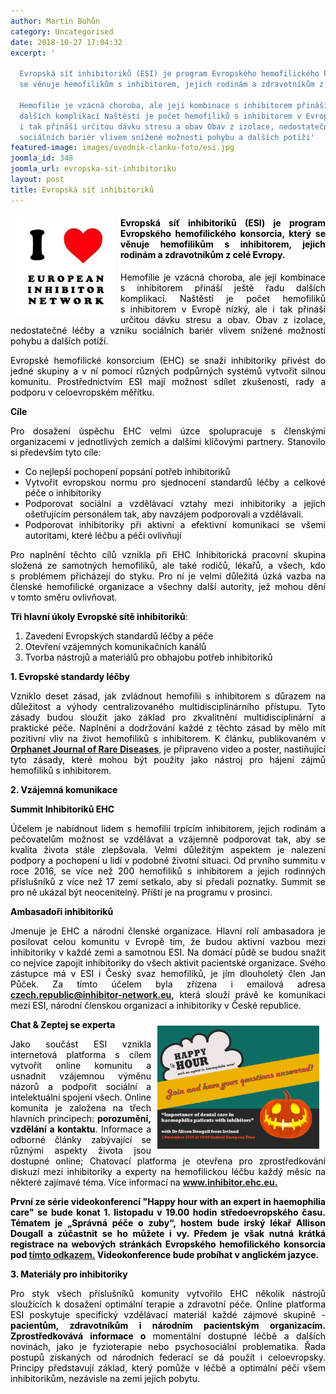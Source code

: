 ```yaml
---
author: Martin Bohůn
category: Uncategorised
date: 2018-10-27 17:04:32
excerpt: '

  Evropská síť inhibitoriků (ESI) je program Evropského hemofilického konsorcia, který
  se věnuje hemofilikům s inhibitorem, jejich rodinám a zdravotníkům z celé Evropy

  Hemofilie je vzácná choroba, ale její kombinace s inhibitorem přináší ještě řadu
  dalších komplikací Naštěstí je počet hemofiliků s inhibitorem v Evropě nízký, ale
  i tak přináší určitou dávku stresu a obav Obav z izolace, nedostatečné léčby a vzniku
  sociálních bariér vlivem snížené možnosti pohybu a dalších potíží'
featured-image: images/uvodnik-clanku-foto/esi.jpg
joomla_id: 348
joomla_url: evropska-sit-inhibitoriku
layout: post
title: Evropská síť inhibitoriků
---
```


<h4 style="text-align: justify;"><span style="color: #000000;"><img src="images/uvodnik-clanku-foto/esi.jpg" border="0" width="156" height="156" style="float: left; margin-left: 10px; margin-right: 10px;" /></span></h4>
<h4 style="text-align: justify;"><span style="color: #000000;">Evropská síť inhibitoriků (ESI) je program Evropského hemofilického konsorcia, který se věnuje hemofilikům s inhibitorem, jejich rodinám a zdravotníkům z celé Evropy.</span></h4>
<p style="text-align: justify;"><span style="color: #000000;">Hemofilie je vzácná choroba, ale její kombinace s inhibitorem přináší ještě řadu dalších komplikací. Naštěstí je počet hemofiliků s inhibitorem v Evropě nízký, ale i tak přináší určitou dávku stresu a obav. Obav z izolace, nedostatečné léčby a vzniku sociálních bariér vlivem snížené možnosti pohybu a dalších potíží.</span></p>

<p style="text-align: justify;"><span style="color: #000000;">Evropské hemofilické konsorcium (EHC) se snaží inhibitoriky přivést do jedné skupiny a v ní pomocí různých podpůrných systémů vytvořit silnou komunitu. Prostřednictvím ESI mají možnost sdílet zkušenosti, rady a podporu v celoevropském měřítku.</span></p>
<p style="text-align: justify;"><span style="color: #000000;"><strong>Cíle</strong></span></p>
<p style="text-align: justify;"><span style="color: #000000;">Pro dosažení úspěchu EHC velmi úzce spolupracuje s členskými organizacemi v jednotlivých zemích a dalšími klíčovými partnery. Stanovilo si především tyto cíle:</span></p>
<ul style="text-align: justify;">
<li><span style="color: #000000;">Co nejlepší pochopení popsání potřeb inhibitoriků</span></li>
<li><span style="color: #000000;">Vytvořit evropskou normu pro sjednocení standardů léčby a celkové péče o inhibitoriky</span></li>
<li><span style="color: #000000;">Podporovat sociální a vzdělávací vztahy mezi inhibitoriky a jejich ošetřujícím personálem tak, aby navzájem podporovali a vzdělávali.</span></li>
<li><span style="color: #000000;">Podporovat inhibitoriky při aktivní a efektivní komunikaci se všemi autoritami, které léčbu a péči ovlivňují</span></li>
</ul>
<p style="text-align: justify;"><span style="color: #000000;">Pro naplnění těchto cílů vznikla při EHC Inhibitorická pracovní skupina složená ze samotných hemofiliků, ale také rodičů, lékařů, a všech, kdo s problémem přicházejí do styku. Pro ní je velmi důležitá úzká vazba na členské hemofilické organizace a všechny další autority, jež mohou dění v tomto směru ovlivňovat.</span></p>
<p style="text-align: justify;"><span style="color: #000000;"><strong>Tři hlavní úkoly Evropské sítě inhibitoriků</strong>:</span></p>
<ol style="text-align: justify;">
<li><span style="color: #000000;">Zavedení Evropských standardů léčby a péče</span></li>
<li><span style="color: #000000;">Otevření vzájemných komunikačních kanálů</span></li>
<li><span style="color: #000000;">Tvorba nástrojů a materiálů pro obhajobu potřeb inhibitoriků</span></li>
</ol>
<p style="text-align: justify;"><span style="color: #000000;"><strong>1. Evropské standardy léčby</strong></span></p>
<p style="text-align: justify;"><span style="color: #000000;">Vzniklo deset zásad, jak zvládnout hemofilii s inhibitorem s důrazem na důležitost a výhody centralizovaného multidisciplinárního přístupu. Tyto zásady budou sloužit jako základ pro zkvalitnění multidisciplinární a praktické péče. Naplnění a dodržování každé z těchto zásad by mělo mít pozitivní vliv na život hemofiliků s inhibitorem. K článku, publikovaném v</span> <strong><a href="https://ojrd.biomedcentral.com/articles/10.1186/s13023-018-0800-z" title="European principles of inhibitor management in patients with haemophilia">Orphanet Journal of Rare Diseases</a></strong>, <span style="color: #000000;">je připraveno video a poster, nastiňující tyto zásady, které mohou být použity jako nástroj pro hájení zájmů hemofiliků s inhibitorem.</span></p>
<p style="text-align: justify;"><span style="color: #000000;"><strong>2. Vzájemná komunikace</strong></span></p>
<p style="text-align: justify;"><span style="color: #000000;"><strong>Summit Inhibitoriků EHC</strong></span></p>
<p style="text-align: justify;"><span style="color: #000000;">Účelem je nabídnout lidem s hemofilií trpícím inhibitorem, jejich rodinám a pečovatelům možnost se vzdělávat a vzájemně podporovat tak, aby se kvalita života stále zlepšovala. Velmi důležitým aspektem je nalezení podpory a pochopení u lidí v podobné životní situaci. Od prvního summitu v roce 2016, se více než 200 hemofiliků s inhibitorem a jejich rodinných příslušníků z více než 17 zemí setkalo, aby si předali poznatky. Summit se pro ně ukázal být neocenitelný. Příští je na programu v prosinci.</span></p>
<p style="text-align: justify;"><span style="color: #000000;"><strong>Ambasadoři inhibitoriků</strong></span></p>
<p style="text-align: justify;"><span style="color: #000000;">Jmenuje je EHC a národní členské organizace. Hlavní rolí ambasadora je posilovat celou komunitu v Evropě tím, že budou aktivní vazbou mezi inhibitoriky v každé zemi a samotnou ESI. Na domácí půdě se budou snažit co nejvíce zapojit inhibitoriky do všech aktivit pacientské organizace. Svého zástupce má v ESI i Český svaz hemofiliků, je jím dlouholetý člen Jan Půček. Za tímto účelem byla zřízena i emailová adresa</span> <strong><a href="mailto:czech.republic@inhibitor-network.eu">czech.republic@inhibitor-network.eu</a>,</strong> <span style="color: #000000;">která slouží právě ke komunikaci mezi ESI, národní členskou organizací a inhibitoriky v České republice.</span></p>
<p style="text-align: justify;"><span style="color: #000000;"><strong>Chat &amp; Zeptej se experta</strong></span><a href="https://inhibitor.ehc.eu/2018/10/18/happy-%C2%BD-hour-with-an-expert-in-haemophilia-care-join-and-have-your-questions-answered/" title="Happy Hour Evropská síť inhibitoriků"><span style="color: #000000;"><img src="images/uvodnik-clanku-foto/happy_half_hour.jpg" border="0" width="259" height="197" style="float: right; margin: 10px;" /></span></a></p>
<p style="text-align: justify;"><span style="color: #000000;">Jako součást ESI vznikla internetová platforma s cílem vytvořit online komunitu a usnadnit vzáj</span><span style="color: #000000;">emnou výměnu názorů a podpořit sociální a intelektuální spojení všech. Online komunita je založena na třech hlavních principech: <strong>porozumění, vzdělání a kontaktu</strong>. Informace a odborné články zabývající se různými aspekty života jsou dostupné online; Chatovací platforma je otevřena pro zprostředkování diskuzí mezi inhibitoriky a </span><span style="color: #000000;">experty </span><span style="color: #000000;">na hemofilickou léčbu každý měsíc na některé zajímavé téma. Více informací na <strong><a href="https://inhibitor.ehc.eu" title="inhibitor.ehc.eu">www.inhibitor.ehc.eu.</a></strong></span></p>
<p style="text-align: justify;"><strong><span style="color: #000000;">První ze série videokonferencí "Happy hour with an expert in haemophilia care" se bude konat 1. listopadu v 19.00 hodin středoevropského času. Tématem je „Správná péče o zuby“, hostem bude irský lékař Allison Dougall a zúčastnit se ho můžete i vy. Předem je však nutná krátká registrace na webových stránkách Evropského hemofilického konsorcia pod</span> <a href="https://docs.google.com/forms/d/e/1FAIpQLSfOU1w3r2biVJhld_F4qa69V29AwhOy3tWKh_roAd7-JjBAgA/viewform">tímto odkazem.</a> <span style="color: #000000;">Videokonference bude probíhat v anglickém jazyce.</span></strong></p>
<p style="text-align: justify;"><strong><span style="color: #000000;">3. Materiály pro inhibitoriky</span> </strong></p>
<p style="text-align: justify;"><span style="color: #000000;">Pro styk všech příslušníků komunity vytvořilo EHC několik nástrojů sloužících k dosažení optimální terapie a zdravotní péče. Online platforma ESI poskytuje specifický vzdělávací materiál každé zájmové skupině - <strong>pacientům, zdravotníkům i národním pacientským organizacím. </strong></span><span style="color: #000000;"><strong>Zprostředkovává informace o </strong>momentální dostupné léčbě a dalších novinách, jako je fyzioterapie nebo psychosociální problematika. Řada postupů získaných od národních federací se dá použít i celoevropsky. Principy představují základ, který pomůže v léčbě a optimální péči všem inhibitorikům, nezávisle na zemi jejich pobytu.</span></p>